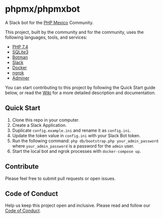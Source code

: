 # phpmx/phpmxbot

A Slack bot for the [PHP Mexico](https://phpmexico.mx) Community.

This project, built by the community and for the community, uses the following languages, tools, and services:

- [PHP 7.4](https://php.net)
- [SQLite3](https://sqlite.org/)
- [Botman](https://botman.io)
- [Slack](https://slack.com)
- [Docker](https://www.docker.com)
- [ngrok](https://ngrok.com)
- [Adminer](https://www.adminer.org)

You can start contributing to this project by following the Quick Start guide below, or read the [Wiki](https://github.com/eruizdechavez/phpmxbot/wiki) for a more detailed description and documentation.

## Quick Start

1. Clone this repo in your computer.
1. Create a Slack Application.
1. Duplicate `config.example.ini` and rename it as `config.ini`.
1. Update the token value in `config.ini` with your Slack Bot token.
1. Run the following command: `php db/bootstrap.php your_admin_password` where `your_admin_password` is a password for the `admin` user.
1. Start the local bot and ngrok processes with `docker-compose up`.

## Contribute

Please feel free to submit pull requests or open issues.

## Code of Conduct

Help us keep this project open and inclusive. Please read and follow our [Code of Conduct](CODE_OF_CONDUCT.md).
